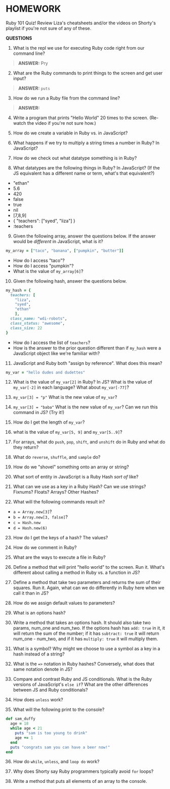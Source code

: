 # HOMEWORK
Ruby 101 Quiz! Review Liza's cheatsheets and/or the videos on Shorty's playlist if you're not sure of any of these.


**QUESTIONS**
1. What is the repl we use for executing Ruby code right from our command line?

 > **ANSWER:** Pry



2. What are the Ruby commands to print things to the screen and get user input?

  > **ANSWER:** `puts`


3. How do we run a Ruby file from the command line?
  > **ANSWER:** 


4. Write a program that prints "Hello World" 20 times to the screen. (Re-watch the video if you're not sure how.)

5. How do we create a variable in Ruby vs. in JavaScript?

6. What happens if we try to multiply a string times a number in Ruby? In JavaScript?

7. How do we check out what datatype something is in Ruby?

8. What datatypes are the following things in Ruby? In JavaScript? (If the JS equivalent has a different name or term, what's that equivalent?)
  * "ethan"
  * 5.6
  * 420
  * false
  * true
  * nil
  * [7,8,9]
  * { "teachers": ["syed", "liza"] }
  * :teachers

9. Given the following array, answer the questions below. If the answer would be *different* in JavaScript, what is it?
```ruby
my_array = ["taco", "banana", ["pumpkin", "butter"]]
```
  * How do I access "taco"?
  * How do I access "pumpkin"?
  * What is the value of `my_array[6]`?

10. Given the following hash, answer the questions below.
```ruby
my_hash = {
  teachers: [
    "liza",
    "syed",
    "ethan"
    ],
  class_name: "wdi-robots",
  class_status: "awesome",
  class_size: 22
}
```

  * How do I access the list of `teachers`?
  * How is the answer to the prior question different than if `my_hash` were a JavaScript object like we're familiar with?

11. JavaScript and Ruby both "assign by reference". What does this mean?

```ruby
my_var = "hello dudes and dudettes"
```
12. What is the value of `my_var[2]` in Ruby? In JS? What is the value of `my_var[-2]` in each language? What about `my_var[-77]`?

13. `my_var[3] = "p"` What is the new value of `my_var`?

14. `my_var[3] = "baba"` What is the new value of `my_var`? Can we run this command in JS? (Try it!)

15. How do I get the length of `my_var`?

16. what is the value of `my_var[5, 9]` and `my_var[5..9]`?

17. For arrays, what do `push`, `pop`, `shift`, and `unshift` do in Ruby and what do they return?

18. What do `reverse`, `shuffle`, and `sample` do?

19. How do we "shovel" something onto an array or string?

20. What sort of entity in JavaScript is a Ruby Hash *sort of* like?

21. What can we use as a key in a Ruby Hash? Can we use strings? Fixnums? Floats? Arrays? Other Hashes?

22. What will the following commands result in?
  * `a = Array.new[3]`?
  * `b = Array.new[3, false]`?
  * `c = Hash.new`
  * `d = Hash.new(6)`

23. How do I get the keys of a hash? The values?

24. How do we comment in Ruby?

25. What are the ways to execute a file in Ruby?

26. Define a method that will print "hello world" to the screen. Run it. What's different about calling a method in Ruby vs. a function in JS?

27. Define a method that take two parameters and returns the sum of their squares. Run it. Again, what can we do differently in Ruby here when we call it than in JS?

28. How do we assign default values to parameters?

29. What is an options hash?

30. Write a method that takes an options hash. It should also take two params, num_one and num_two. If the options hash has `add: true` in it, it will return the sum of the number; if it has `subtract: true` it will return num_one - num_two, and if it has `multiply: true` it will multiply them.

31. What is a symbol? Why might we choose to use a symbol as a key in a hash instead of a string?

32. What is the `=>` notation in Ruby hashes? Conversely, what does that same notation denote in JS?

33. Compare and contrast Ruby and JS conditionals. What is the Ruby versions of JavaScript's `else if`? What are the other differences between JS and Ruby conditionals?

34. How does `unless` work?

35. What will the following print to the console?

```ruby
def sam_duffy
  age = 18
  while age < 21
    puts "sam is too young to drink"
    age += 1
  end
  puts "congrats sam you can have a beer now!"
end
```

36. How do `while`, `unless`, and `loop do` work?

37. Why does Shorty say Ruby programmers typically avoid `for` loops?

38. Write a method that puts all elements of an array to the console.
